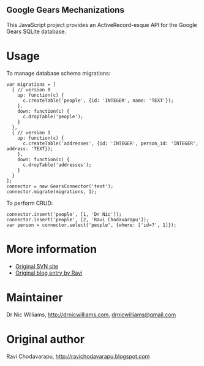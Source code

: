 Google Gears Mechanizations
---------------------------

This JavaScript project provides an ActiveRecord-esque API for the Google Gears
SQLite database.

Usage
=====

To manage database schema migrations:

    var migrations = [
      { // version 0
        up: function(c) {
          c.createTable('people', {id: 'INTEGER', name: 'TEXT'});
        },
        down: function(c) {
          c.dropTable('people');
        }
      },
      { // version 1
        up: function(c) {
          c.createTable('addresses', {id: 'INTEGER', person_id: 'INTEGER', address: 'TEXT});
        },
        down: function(c) {
          c.dropTable('addresses');
        }
      }
    ];
    connector = new GearsConnector('test');
    connector.migrate(migrations, 1);

To perform CRUD:

    connector.insert('people', [1, 'Dr Nic']);
    connector.insert('people', [2, 'Ravi Chodavarapu']);
    var person = connector.select('people', {where: ['id=?', 1]});

More information
================

* [Original SVN site](http://code.google.com/p/mechanizations/)
* [Original blog entry by Ravi](http://ravichodavarapu.blogspot.com/2007/07/mechanizations-towards-activerecord-for.html)


Maintainer
==========

Dr Nic Williams, http://drnicwilliams.com, drnicwilliams@gmail.com

Original author
===============

Ravi Chodavarapu, http://ravichodavarapu.blogspot.com